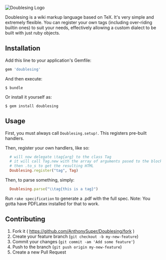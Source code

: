 ![Doublesing Logo](https://cdn.rawgit.com/AnthonySuper/Doublesing/master/assets/logo-opt.svg)

Doublesing is a wiki markup language based on TeX. 
It's very simple and extremely flexible. 
You can register your own tags (including over-riding builtin ones) to suit your needs, effectively allowing a custom dialect to be built with just ruby objects.


## Installation

Add this line to your application's Gemfile:

```ruby
gem 'doublesing'
```

And then execute:

    $ bundle

Or install it yourself as:

    $ gem install doublesing

## Usage

First, you must always call `Doublesing.setup!`. 
This registers pre-built handlers.

Then, register your own handlers, like so:
```ruby
  # will now delegate \tag{arg} to the class Tag
  # it will call Tag.new with the array of arguments pased to the block,
  # then .to_s to get the resulting HTML
  Doublesing.register("tag", Tag)
```

Then, to parse something, simply:
```ruby
  Doublesing.parse("\\tag{this is a tag}")
```

Run `rake specification` to generate a .pdf with the full spec.
Note: You gotta have PDFLatex installed for that to work.
## Contributing

1. Fork it ( https://github.com/AnthonySuper/Doublesing/fork )
2. Create your feature branch (`git checkout -b my-new-feature`)
3. Commit your changes (`git commit -am 'Add some feature'`)
4. Push to the branch (`git push origin my-new-feature`)
5. Create a new Pull Request
